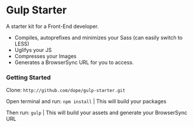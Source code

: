 # Gulp Starter
A starter kit for a Front-End developer.
- Compiles, autoprefixes and minimizes your Sass (can easily switch to LESS)
- Uglifys your JS
- Compresses your Images
- Generates a BrowserSync URL for you to access.

### Getting Started
Clone: `http://github.com/dope/gulp-starter.git`

Open terminal and run: `npm install` | This will build your packages

Then run: `gulp` | This will build your assets and generate your BrowserSync URL
